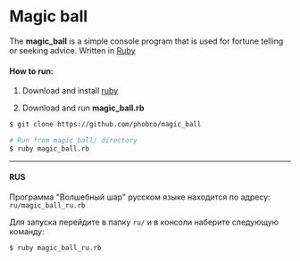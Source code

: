# Magic ball
The **magic_ball** is a simple console program that is used for fortune telling or seeking advice. Written in [Ruby](https://en.wikipedia.org/wiki/Ruby_(programming_language))

#### How to run:
1. Download and install [ruby](https://www.ruby-lang.org/en/downloads/)

2. Download and run **magic_ball.rb**
```bash
$ git clone https://github.com/phobco/magic_ball

# Run from magic_ball/ directory
$ ruby magic_ball.rb
```
---
#### RUS
Программа "Волшебный шар" русском языке находится по адресу: `ru/magic_ball_ru.rb`

Для запуска перейдите в папку `ru/`  и в консоли наберите следующую команду:
```bash
$ ruby magic_ball_ru.rb
```
